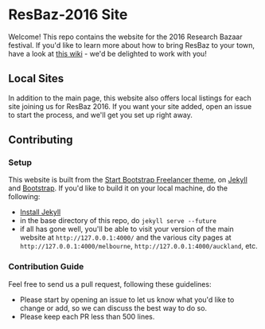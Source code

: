 # ResBaz-2016 Site

Welcome! This repo contains the website for the 2016 Research Bazaar festival. If you'd like to learn more about how to bring ResBaz to your town, have a look at [this wiki](https://github.com/resbaz/cookbook/wiki) - we'd be delighted to work with you!

## Local Sites

In addition to the main page, this website also offers local listings for each site joining us for ResBaz 2016. If you want your site added, open an issue to start the process, and we'll get you set up right away.

## Contributing

### Setup

This website is built from the [Start Bootstrap Freelancer theme](https://github.com/IronSummitMedia/startbootstrap-freelancer), on [Jekyll](https://jekyllrb.com/) and [Bootstrap](http://getbootstrap.com/). If you'd like to build it on your local machine, do the following:

 - [Install Jekyll](http://jekyllrb.com/docs/installation/)
 - in the base directory of this repo, do `jekyll serve --future`
 - if all has gone well, you'll be able to visit your version of the main website at `http://127.0.0.1:4000/` and the various city pages at `http://127.0.0.1:4000/melbourne`, `http://127.0.0.1:4000/auckland`, etc. 

### Contribution Guide

Feel free to send us a pull request, following these guidelines:

 - Please start by opening an issue to let us know what you'd like to change or add, so we can discuss the best way to do so.
 - Please keep each PR less than 500 lines.

